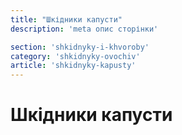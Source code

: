 ```yaml
---
title: "Шкідники капусти"
description: 'meta опис сторінки'

section: 'shkidnyky-i-khvoroby'
category: 'shkidnyky-ovochiv'
article: 'shkidnyky-kapusty'
---
```


# Шкідники капусти